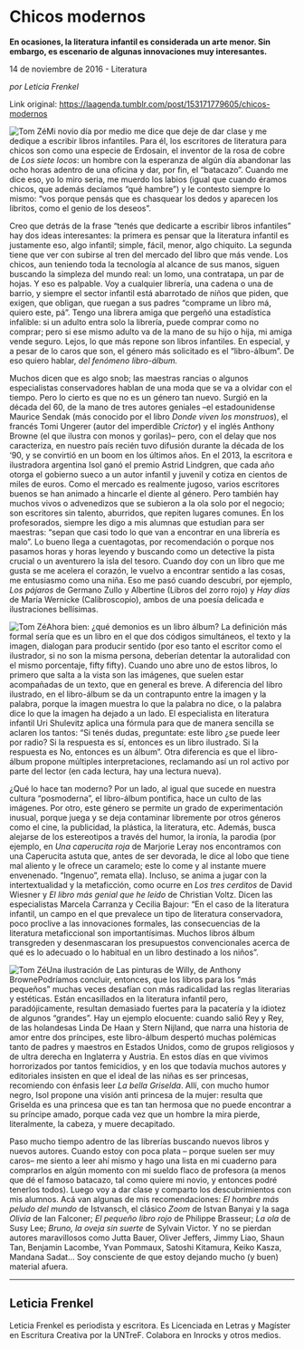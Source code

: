 # Chicos modernos

**En ocasiones, la literatura infantil es considerada un arte menor. Sin embargo, es escenario de algunas innovaciones muy interesantes.**

14 de noviembre de 2016 - Literatura

_por Leticia Frenkel_

Link original: https://laagenda.tumblr.com/post/153171779605/chicos-modernos

![Tom Zé](https://64.media.tumblr.com/b186f841ede28bf8430c185cc8efa9c1/tumblr_inline_pk0l5nAL4W1t6q87u_500.jpg)Mi novio día por medio me dice que deje de dar clase y me dedique a escribir libros infantiles. Para él, los escritores de literatura para chicos son como una especie de Erdosain, el inventor de la rosa de cobre de *Los siete locos*: un hombre con la esperanza de algún día abandonar las ocho horas adentro de una oficina y dar, por fin, el “batacazo”. Cuando me dice eso, yo lo miro seria, me muerdo los labios (igual que cuando éramos chicos, que además decíamos “qué hambre”) y le contesto siempre lo mismo: “vos porque pensás que es chasquear los dedos y aparecen los libritos, como el genio de los deseos”. 

Creo que detrás de la frase “tenés que dedicarte a escribir libros infantiles” hay dos ideas interesantes: la primera es pensar que la literatura infantil es justamente eso, algo infantil; simple, fácil, menor, algo chiquito. La segunda tiene que ver con subirse al tren del mercado del libro que más vende. Los chicos, aun teniendo toda la tecnología al alcance de sus manos, siguen buscando la simpleza del mundo real: un lomo, una contratapa, un par de hojas. Y eso es palpable. Voy a cualquier librería, una cadena o una de barrio, y siempre el sector infantil está abarrotado de niños que piden, que exigen, que obligan, que ruegan a sus padres “comprame un libro má, quiero este, pá”. Tengo una librera amiga que pergeñó una estadística infalible: si un adulto entra solo la librería, puede comprar como no comprar; pero si ese mismo adulto va de la mano de su hijo o hija, mi amiga vende seguro. Lejos, lo que más repone son libros infantiles. En especial, y a pesar de lo caros que son, el género más solicitado es el “libro-álbum”. De eso quiero hablar, *del fenómeno libro-álbum.*

Muchos dicen que es algo snob; las maestras rancias o algunos especialistas conservadores hablan de una moda que se va a olvidar con el tiempo. Pero lo cierto es que no es un género tan nuevo. Surgió en la década del 60, de la mano de tres autores geniales –el estadounidense Maurice Sendak (más conocido por el libro *Donde viven los monstruos*), el francés Tomi Ungerer (autor del imperdible *Crictor*) y el inglés Anthony Browne (el que ilustra con monos y gorilas)– pero, con el delay que nos caracteriza, en nuestro país recién tuvo difusión durante la década de los ‘90, y se convirtió en un boom en los últimos años. En el 2013, la escritora e ilustradora argentina Isol ganó el premio Astrid Lindgren, que cada año otorga el gobierno sueco a un autor infantil y juvenil y cotiza en cientos de miles de euros. Como el mercado es realmente jugoso, varios escritores buenos se han animado a hincarle el diente al género. Pero también hay muchos vivos o advenedizos que se subieron a la ola solo por el negocio; son escritores sin talento, aburridos, que repiten lugares comunes. En los profesorados, siempre les digo a mis alumnas que estudian para ser maestras: “sepan que casi todo lo que van a encontrar en una librería es malo”. Lo bueno llega a cuentagotas, por recomendación o porque nos pasamos horas y horas leyendo y buscando como un detective la pista crucial o un aventurero la isla del tesoro. Cuando doy con un libro que me gusta se me acelera el corazón, le vuelvo a encontrar sentido a las cosas, me entusiasmo como una niña. Eso me pasó cuando descubrí, por ejemplo, *Los pájaros* de Germano Zullo y Albertine (Libros del zorro rojo) y *Hay días* de María Wernicke (Calibroscopio), ambos de una poesía delicada e ilustraciones bellísimas. 


![Tom Zé](https://64.media.tumblr.com/2ee20bd0ef0dccb02a9f655399f1446b/tumblr_inline_pk0l5nCjbo1t6q87u_250.jpg)Ahora bien: ¿qué demonios es un libro álbum? La definición más formal sería que es un libro en el que dos códigos simultáneos, el texto y la imagen, dialogan para producir sentido (por eso tanto el escritor como el ilustrador, si no son la misma persona, deberían detentar la autoralidad con el mismo porcentaje, fifty fifty). Cuando uno abre uno de estos libros, lo primero que salta a la vista son las imágenes, que suelen estar acompañadas de un texto, que en general es breve. A diferencia del libro ilustrado, en el libro-álbum se da un contrapunto entre la imagen y la palabra, porque la imagen muestra lo que la palabra no dice, o la palabra dice lo que la imagen ha dejado a un lado. El especialista en literatura infantil Uri Shulevitz aplica una fórmula para que de manera sencilla se aclaren los tantos: “Si tenés dudas, preguntate: este libro ¿se puede leer por radio? Si la respuesta es sí, entonces es un libro ilustrado. Si la respuesta es No, entonces es un álbum”. Otra diferencia es que el libro-álbum propone múltiples interpretaciones, reclamando así un rol activo por parte del lector (en cada lectura, hay una lectura nueva). 

¿Qué lo hace tan moderno? Por un lado, al igual que sucede en nuestra cultura “posmoderna”, el libro-álbum pontifica, hace un culto de las imágenes. Por otro, este género se permite un grado de experimentación inusual, porque juega y se deja contaminar libremente por otros géneros como el cine, la publicidad, la plástica, la literatura, etc. Además, busca alejarse de los estereotipos a través del humor, la ironía, la parodia (por ejemplo, en *Una caperucita roja* de Marjorie Leray nos encontramos con una Caperucita astuta que, antes de ser devorada, le dice al lobo que tiene mal aliento y le ofrece un caramelo; este lo come y al instante muere envenenado. “Ingenuo”, remata ella). Incluso, se anima a jugar con la intertextualidad y la metaficción, como ocurre en *Los tres cerditos* de David Wiesner y *El libro más genial que he leído* de Christian Voltz. Dicen las especialistas Marcela Carranza y Cecilia Bajour: “En el caso de la literatura infantil, un campo en el que prevalece un tipo de literatura conservadora, poco proclive a las innovaciones formales, las consecuencias de la literatura metaficcional son importantísimas. Muchos libros álbum transgreden y desenmascaran los presupuestos convencionales acerca de qué es lo adecuado o lo habitual en un libro destinado a los niños”. 


![Tom Zé](https://64.media.tumblr.com/b186f841ede28bf8430c185cc8efa9c1/tumblr_inline_pk0l5nAL4W1t6q87u_500.jpg)Una ilustración de Las pinturas de Willy, de Anthony BrownePodríamos concluir, entonces, que los libros para los “más pequeños” muchas veces desafían con más radicalidad las reglas literarias y estéticas. Están encasillados en la literatura infantil pero, paradójicamente, resultan demasiado fuertes para la pacatería y la idiotez de algunos “grandes”. Hay un ejemplo elocuente: cuando salió Rey y Rey, de las holandesas Linda De Haan y Stern Nijland, que narra una historia de amor entre dos príncipes, este libro-álbum despertó muchas polémicas tanto de padres y maestros en Estados Unidos, como de grupos religiosos y de ultra derecha en Inglaterra y Austria. En estos días en que vivimos horrorizados por tantos femicidios, y en los que todavía muchos autores y editoriales insisten en que el ideal de las niñas es ser princesas, recomiendo con énfasis leer *La bella Griselda*. Allí, con mucho humor negro, Isol propone una visión anti princesa de la mujer: resulta que Griselda es una princesa que es tan tan hermosa que no puede encontrar a su príncipe amado, porque cada vez que un hombre la mira pierde, literalmente, la cabeza, y muere decapitado.


Paso mucho tiempo adentro de las librerías buscando nuevos libros y nuevos autores. Cuando estoy con poca plata – porque suelen ser muy caros– me siento a leer ahí mismo y hago una lista en mi cuaderno para comprarlos en algún momento con mi sueldo flaco de profesora (a menos que dé el famoso batacazo, tal como quiere mi novio, y entonces podré tenerlos todos). Luego voy a dar clase y comparto los descubrimientos con mis alumnos. Acá van algunas de mis recomendaciones: *El hombre más peludo del mundo* de Istvansch, el clásico *Zoom* de Istvan Banyai y la saga *Olivia* de Ian Falconer; *El pequeño libro rojo* de Philippe Brasseur; *La ola* de Susy Lee; *Bruno, la oveja sin suerte* de Sylvain Victor. Y no se pierdan autores maravillosos como Jutta Bauer, Oliver Jeffers, Jimmy Liao, Shaun Tan, Benjamin Lacombe, Yvan Pommaux, Satoshi Kitamura, Keiko Kasza, Mandana Sadat… Soy consciente de que estoy dejando mucho (y buen) material afuera.




---

 Leticia Frenkel
----------------

Leticia Frenkel es periodista y escritora. Es Licenciada en Letras y Magíster en Escritura Creativa por la UNTreF. Colabora en Inrocks y otros medios. 

